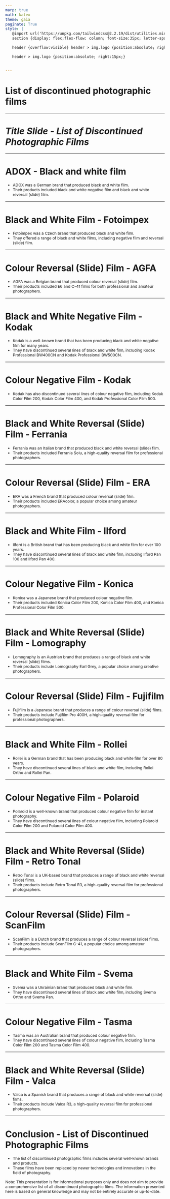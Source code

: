 ```yaml
---
marp: true
math: katex
theme: gaia
paginate: True
style: |
   @import url('https://unpkg.com/tailwindcss@2.2.19/dist/utilities.min.css');
   section {display: flex;flex-flow: column; font-size:35px; letter-spacing:1.4px;}

   header {overflow:visible} header > img.logo {position:absolute; right:15px;}

   header > img.logo {position:absolute; right:15px;}


---
```

<!-- backgroundColor: white -->
<!-- _class: lead -->

 # List of discontinued photographic films

---
<style scoped>p,li {font-size:1.00em}</style>

 # _Title Slide - List of Discontinued Photographic Films_


---
<style scoped>p,li {font-size:0.92em}</style>

 # ADOX - Black and white film
- ADOX was a German brand that produced black and white film.
- Their products included black and white negative film and black and white reversal (slide) film.


---
<style scoped>p,li {font-size:0.92em}</style>

 # Black and White Film - Fotoimpex
- Fotoimpex was a Czech brand that produced black and white film.
- They offered a range of black and white films, including negative film and reversal (slide) film.


---
<style scoped>p,li {font-size:0.92em}</style>

 # Colour Reversal (Slide) Film - AGFA

- AGFA was a Belgian brand that produced colour reversal (slide) film.
- Their products included E6 and C-41 films for both professional and amateur photographers.

---
<style scoped>p,li {font-size:0.92em}</style>

 # **Black and White Negative Film - Kodak**
- Kodak is a well-known brand that has been producing black and white negative film for many years.
- They have discontinued several lines of black and white film, including Kodak Professional BW400CN and Kodak Professional BW500CN.


---
<style scoped>p,li {font-size:0.96em}</style>

 # **Colour Negative Film - Kodak**

- Kodak has also discontinued several lines of colour negative film, including Kodak Color Film 200, Kodak Color Film 400, and Kodak Professional Color Film 500.

---
<style scoped>p,li {font-size:0.92em}</style>

 # Black and White Reversal (Slide) Film - Ferrania

- Ferrania was an Italian brand that produced black and white reversal (slide) film.
- Their products included Ferrania Solu, a high-quality reversal film for professional photographers.

---
<style scoped>p,li {font-size:0.92em}</style>

 # Colour Reversal (Slide) Film - ERA

- ERA was a French brand that produced colour reversal (slide) film.
- Their products included ERAcolor, a popular choice among amateur photographers.

---
<style scoped>p,li {font-size:0.92em}</style>

 # Black and White Film - Ilford
- Ilford is a British brand that has been producing black and white film for over 100 years.
- They have discontinued several lines of black and white film, including Ilford Pan 100 and Ilford Pan 400.


---
<style scoped>p,li {font-size:0.92em}</style>

 # Colour Negative Film - Konica

- Konica was a Japanese brand that produced colour negative film.
- Their products included Konica Color Film 200, Konica Color Film 400, and Konica Professional Color Film 500.

---
<style scoped>p,li {font-size:0.92em}</style>

 # Black and White Reversal (Slide) Film - Lomography
- Lomography is an Austrian brand that produces a range of black and white reversal (slide) films.
- Their products include Lomography Earl Grey, a popular choice among creative photographers.


---
<style scoped>p,li {font-size:0.92em}</style>

 # Colour Reversal (Slide) Film - Fujifilm

- Fujifilm is a Japanese brand that produces a range of colour reversal (slide) films.
- Their products include Fujifilm Pro 400H, a high-quality reversal film for professional photographers.

---
<style scoped>p,li {font-size:0.92em}</style>

 # **Black and White Film - Rollei**
- Rollei is a German brand that has been producing black and white film for over 80 years.
- They have discontinued several lines of black and white film, including Rollei Ortho and Rollei Pan.


---
<style scoped>p,li {font-size:0.92em}</style>

 # Colour Negative Film - Polaroid
- Polaroid is a well-known brand that produced colour negative film for instant photography.
- They have discontinued several lines of colour negative film, including Polaroid Color Film 200 and Polaroid Color Film 400.


---
<style scoped>p,li {font-size:0.92em}</style>

 # Black and White Reversal (Slide) Film - Retro Tonal
- Retro Tonal is a UK-based brand that produces a range of black and white reversal (slide) films.
- Their products include Retro Tonal R3, a high-quality reversal film for professional photographers.


---
<style scoped>p,li {font-size:0.92em}</style>

 # Colour Reversal (Slide) Film - ScanFilm

- ScanFilm is a Dutch brand that produces a range of colour reversal (slide) films.
- Their products include ScanFilm C-41, a popular choice among amateur photographers.

---
<style scoped>p,li {font-size:0.92em}</style>

 # Black and White Film - Svema
- Svema was a Ukrainian brand that produced black and white film.
- They have discontinued several lines of black and white film, including Svema Ortho and Svema Pan.


---
<style scoped>p,li {font-size:0.92em}</style>

 # Colour Negative Film - Tasma

- Tasma was an Australian brand that produced colour negative film.
- They have discontinued several lines of colour negative film, including Tasma Color Film 200 and Tasma Color Film 400.

---
<style scoped>p,li {font-size:0.92em}</style>

 # Black and White Reversal (Slide) Film - Valca
- Valca is a Spanish brand that produces a range of black and white reversal (slide) films.
- Their products include Valca R3, a high-quality reversal film for professional photographers.


---
<style scoped>p,li {font-size:0.88em}</style>

 # Conclusion - List of Discontinued Photographic Films

- The list of discontinued photographic films includes several well-known brands and products.
- These films have been replaced by newer technologies and innovations in the field of photography.

Note: This presentation is for informational purposes only and does not aim to provide a comprehensive list of all discontinued photographic films. The information presented here is based on general knowledge and may not be entirely accurate or up-to-date.